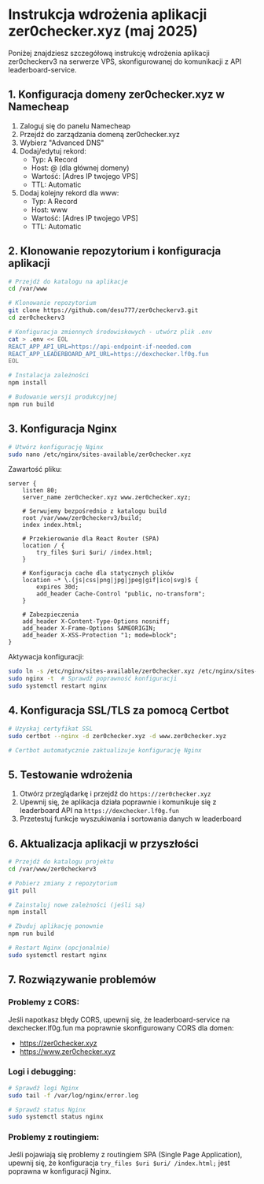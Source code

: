 # Instrukcja wdrożenia aplikacji zer0checker.xyz (maj 2025)

Poniżej znajdziesz szczegółową instrukcję wdrożenia aplikacji zer0checkerv3 na serwerze VPS, skonfigurowanej do komunikacji z API leaderboard-service.

## 1. Konfiguracja domeny zer0checker.xyz w Namecheap

1. Zaloguj się do panelu Namecheap
2. Przejdź do zarządzania domeną zer0checker.xyz
3. Wybierz "Advanced DNS"
4. Dodaj/edytuj rekord:
   - Typ: A Record
   - Host: @ (dla głównej domeny)
   - Wartość: [Adres IP twojego VPS]
   - TTL: Automatic
5. Dodaj kolejny rekord dla www:
   - Typ: A Record 
   - Host: www
   - Wartość: [Adres IP twojego VPS]
   - TTL: Automatic

## 2. Klonowanie repozytorium i konfiguracja aplikacji

```bash
# Przejdź do katalogu na aplikacje
cd /var/www

# Klonowanie repozytorium
git clone https://github.com/desu777/zer0checkerv3.git
cd zer0checkerv3

# Konfiguracja zmiennych środowiskowych - utwórz plik .env
cat > .env << EOL
REACT_APP_API_URL=https://api-endpoint-if-needed.com
REACT_APP_LEADERBOARD_API_URL=https://dexchecker.lf0g.fun
EOL

# Instalacja zależności
npm install

# Budowanie wersji produkcyjnej
npm run build
```

## 3. Konfiguracja Nginx

```bash
# Utwórz konfigurację Nginx
sudo nano /etc/nginx/sites-available/zer0checker.xyz
```

Zawartość pliku:

```nginx
server {
    listen 80;
    server_name zer0checker.xyz www.zer0checker.xyz;
    
    # Serwujemy bezpośrednio z katalogu build
    root /var/www/zer0checkerv3/build;
    index index.html;

    # Przekierowanie dla React Router (SPA)
    location / {
        try_files $uri $uri/ /index.html;
    }

    # Konfiguracja cache dla statycznych plików
    location ~* \.(js|css|png|jpg|jpeg|gif|ico|svg)$ {
        expires 30d;
        add_header Cache-Control "public, no-transform";
    }

    # Zabezpieczenia
    add_header X-Content-Type-Options nosniff;
    add_header X-Frame-Options SAMEORIGIN;
    add_header X-XSS-Protection "1; mode=block";
}
```

Aktywacja konfiguracji:

```bash
sudo ln -s /etc/nginx/sites-available/zer0checker.xyz /etc/nginx/sites-enabled/
sudo nginx -t  # Sprawdź poprawność konfiguracji
sudo systemctl restart nginx
```

## 4. Konfiguracja SSL/TLS za pomocą Certbot

```bash
# Uzyskaj certyfikat SSL
sudo certbot --nginx -d zer0checker.xyz -d www.zer0checker.xyz

# Certbot automatycznie zaktualizuje konfigurację Nginx
```

## 5. Testowanie wdrożenia

1. Otwórz przeglądarkę i przejdź do `https://zer0checker.xyz`
2. Upewnij się, że aplikacja działa poprawnie i komunikuje się z leaderboard API na `https://dexchecker.lf0g.fun`
3. Przetestuj funkcje wyszukiwania i sortowania danych w leaderboard

## 6. Aktualizacja aplikacji w przyszłości

```bash
# Przejdź do katalogu projektu
cd /var/www/zer0checkerv3

# Pobierz zmiany z repozytorium
git pull

# Zainstaluj nowe zależności (jeśli są)
npm install

# Zbuduj aplikację ponownie
npm run build

# Restart Nginx (opcjonalnie)
sudo systemctl restart nginx
```

## 7. Rozwiązywanie problemów

### Problemy z CORS:

Jeśli napotkasz błędy CORS, upewnij się, że leaderboard-service na dexchecker.lf0g.fun ma poprawnie skonfigurowany CORS dla domen:
- https://zer0checker.xyz
- https://www.zer0checker.xyz

### Logi i debugging:

```bash
# Sprawdź logi Nginx
sudo tail -f /var/log/nginx/error.log

# Sprawdź status Nginx
sudo systemctl status nginx
```

### Problemy z routingiem:

Jeśli pojawiają się problemy z routingiem SPA (Single Page Application), upewnij się, że konfiguracja `try_files $uri $uri/ /index.html;` jest poprawna w konfiguracji Nginx. 